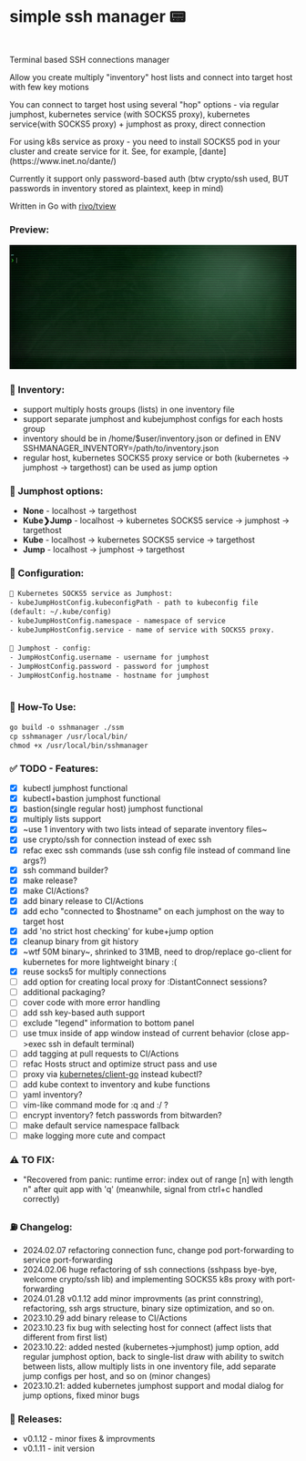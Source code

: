 # simple ssh manager 📟

<h1>
  <a href="#--------">
    <img alt="" align="right" src="https://img.shields.io/github/v/tag/prot0s34/simple-ssh-manager"/>
  </a>
  <a href="#--------">
    <img alt="" align="left" src="https://github.com/prot0s34/simple-ssh-manager/actions/workflows/on_commit.yml/badge.svg/"/>
  </a>
</h1>


<p>Terminal based SSH connections manager</p>
<p>Allow you create multiply "inventory" host lists and connect into target host with few key motions</p>
<p>You can connect to target host using several "hop" options - via regular jumphost, kubernetes service (with SOCKS5 proxy), kubernetes service(with SOCKS5 proxy) + jumphost as proxy, direct connection</p>
<p>For using k8s service as proxy - you need to install SOCKS5 pod in your cluster and create service for it. See, for example, [dante](https://www.inet.no/dante/)</p>
<p>Currently it support only password-based auth (btw crypto/ssh used, BUT passwords in inventory stored as plaintext, keep in mind)</p>
<p>Written in Go with <a href=https://github.com/rivo/tview> rivo/tview</a> </p>

### Preview:
<p align="left">
    <img src="https://github.com/prot0s34/common-repo-stuff/blob/main/sshmanager-preview.gif" alt="Example">
</p>


### 📓 Inventory:
- support multiply hosts groups (lists) in one inventory file
- support separate jumphost and kubejumphost configs for each hosts group
- inventory should be in /home/$user/inventory.json or defined in ENV SSHMANAGER_INVENTORY=/path/to/inventory.json
- regular host, kubernetes SOCKS5 proxy service or both (kubernetes -> jumphost -> targethost) can be used as jump option

### 🔌 Jumphost options:
- **None** - localhost -> targethost
- **Kube❯Jump** - localhost -> kubernetes SOCKS5 service -> jumphost -> targethost
- **Kube** - localhost -> kubernetes SOCKS5 service -> targethost
- **Jump** - localhost -> jumphost -> targethost

### 🔧 Configuration:
```
🚢 Kubernetes SOCKS5 service as Jumphost:
- kubeJumpHostConfig.kubeconfigPath - path to kubeconfig file (default: ~/.kube/config)
- kubeJumpHostConfig.namespace - namespace of service
- kubeJumpHostConfig.service - name of service with SOCKS5 proxy. 

🔗 Jumphost - config:
- JumpHostConfig.username - username for jumphost
- JumpHostConfig.password - password for jumphost
- JumpHostConfig.hostname - hostname for jumphost


```
### 🚥 How-To Use:
```
go build -o sshmanager ./ssm
cp sshmanager /usr/local/bin/
chmod +x /usr/local/bin/sshmanager
```

### ✅ TODO - Features:
- [x] kubectl jumphost functional
- [x] kubectl+bastion jumphost functional
- [x] bastion(single regular host) jumphost functional
- [x] multiply lists support
- [x] ~use 1 inventory with two lists intead of separate inventory files~
- [x] use crypto/ssh for connection instead of exec ssh
- [x] refac exec ssh commands (use ssh config file instead of command line args?)
- [x] ssh command builder?
- [x] make release?
- [x] make CI/Actions?
- [x] add binary release to CI/Actions
- [x] add echo "connected to $hostname" on each jumphost on the way to target host
- [x] add 'no strict host checking' for kube+jump option
- [x] cleanup binary from git history
- [x] ~wtf 50M binary~, shrinked to 31MB, need to drop/replace go-client for kubernetes for more lightweight binary :(
- [x] reuse socks5 for multiply connections
- [ ] add option for creating local proxy for :DistantConnect sessions?
- [ ] additional packaging?
- [ ] cover code with more error handling
- [ ] add ssh key-based auth support
- [ ] exclude "legend" information to bottom panel
- [ ] use tmux inside of app window instead of current behavior (close app->exec ssh in default terminal)
- [ ] add tagging at pull requests to CI/Actions
- [ ] refac Hosts struct and optimize struct pass and use
- [ ] proxy via <a href=https://github.com/kubernetes/client-go>kubernetes/client-go</a> instead kubectl?
- [ ] add kube context to inventory and kube functions 
- [ ] yaml inventory?
- [ ] vim-like command mode for :q and :/ ? 
- [ ] encrypt inventory? fetch passwords from bitwarden?
- [ ] make default service namespace fallback
- [ ] make logging more cute and compact 

### ⚠️ TO FIX:
- "Recovered from panic: runtime error: index out of range [n] with length n" after quit app with 'q' (meanwhile, signal from ctrl+c handled correctly)

### ⛽ Changelog:
- 2024.02.07 refactoring connection func, change pod port-forwarding to service port-forwarding
- 2024.02.06 huge refactoring of ssh connections (sshpass bye-bye, welcome crypto/ssh lib) and implementing SOCKS5 k8s proxy with port-forwarding
- 2024.01.28 v0.1.12 add minor improvments (as print connstring), refactoring, ssh args structure, binary size optimization, and so on.
- 2023.10.29 add binary release to CI/Actions
- 2023.10.23 fix bug with selecting host for connect (affect lists that different from first list)
- 2023.10.22: added nested (kubernetes->jumphost) jump option, add regular jumphost option, back to single-list draw with ability to switch between lists, allow multiply lists in one inventory file, add separate jump configs per host, and so on (minor changes)
- 2023.10.21: added kubernetes jumphost support and modal dialog for jump options, fixed minor bugs

### 🏁 Releases:
- v0.1.12 - minor fixes & improvments
- v0.1.11 - init version

